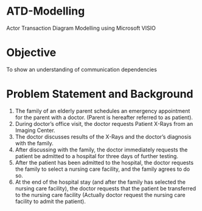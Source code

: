 # ATD-Modelling
Actor Transaction Diagram Modelling using Microsoft VISIO
# Objective 
To show an understanding of communication dependencies
# Problem Statement and Background
1. The family of an elderly parent schedules an emergency appointment for the parent with a doctor. (Parent is hereafter referred to as patient). 
2. During doctor’s office visit, the doctor requests Patient X-Rays from an Imaging Center. 
3. The doctor discusses results of the X-Rays and the doctor’s diagnosis with the family. 
4. After discussing with the family, the doctor immediately requests the patient be admitted to a hospital for three days of further testing. 
5. After the patient has been admitted to the hospital, the doctor requests the family to select a nursing care facility, and the family agrees to do so. 
6. At the end of the hospital stay (and after the family has selected the nursing care facility), the doctor requests that the patient be transferred to the nursing care facility (Actually doctor request the nursing care facility to admit the patient). 
